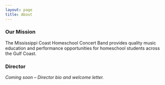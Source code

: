 ```yaml
---
layout: page
title: About
---
```


### Our Mission

The Mississippi Coast Homeschool Concert Band provides quality music education and performance opportunities for homeschool students across the Gulf Coast.

### Director

*Coming soon – Director bio and welcome letter.*
